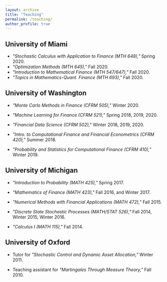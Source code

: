 ```yaml
---
layout: archive
title: "Teaching"
permalink: /teaching/
author_profile: true
---
```


<!-- {% include base_path %}

{% for post in site.teaching reversed %}
  {% include archive-single.html %}
{% endfor %} -->

## University of Miami
* _"Stochastic Calculus with Application to Finance (MTH 648),"_ Spring 2020.
* _"Optimization Methods (MTH 645),"_ Fall 2020.
* _"Introduction to Mathematical Finance (MTH 547/647),"_ Fall 2020.
* _"Topics in Mathematics-Quant. Finance (MTH 693),"_ Fall 2020.

## University of Washington
* _"Monte Carlo Methods in Finance (CFRM 505),"_ Winter 2020.

* _"Machine Learning for Finance (CFRM 521),"_ Spring 2018, 2019, 2020.

* _"Financial Data Science (CFRM 502),"_ Winter 2018, 2019, 2020.

* _"Intro. to Computational Finance and Financial Econometrics (CFRM 420),"_ Summer 2018.

* _"Probability and Statistics for Computational Finance (CFRM 410),"_ Winter 2019.


## University of Michigan

* _"Introduction to Probability (MATH 425),"_ Spring 2017.

* _"Mathematics of Finance (MATH 423),"_ Fall 2016, and Winter 2017.

* _"Numerical Methods with Financial Applications (MATH 472),"_ Fall 2015.

* _"Discrete State Stochastic Processes (MATH/STAT 526),"_ Fall 2014, Winter 2015, Winter 2016.

* _"Calculus I (MATH 115),"_ Fall 2014.


## University of Oxford

* Tutor for _"Stochastic Control and Dynamic Asset Allocation,"_ Winter 2011. 

* Teaching assistant for _"Martingales Through Measure Theory,"_ Fall 2010.

